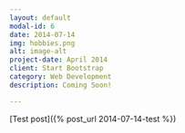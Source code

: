 ```yaml
---
layout: default
modal-id: 6
date: 2014-07-14
img: hobbies.png
alt: image-alt
project-date: April 2014
client: Start Bootstrap
category: Web Development
description: Coming Soon!

---
```

[Test post]({% post_url 2014-07-14-test %})
